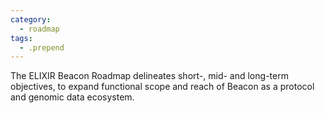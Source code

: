 ```yaml
---
category:
  - roadmap
tags:
  - .prepend
---
```


The ELIXIR Beacon Roadmap delineates short-, mid- and long-term objectives, to expand functional scope and reach of Beacon as a protocol and genomic data ecosystem.
